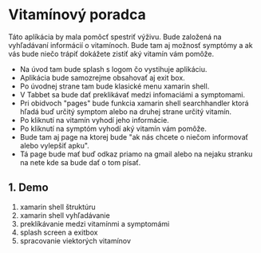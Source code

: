 <h1>Vitamínový poradca</h1>

<p>Táto aplíkácia by mala pomôcť spestriť výživu. 
Bude založená na vyhľadávaní informácií o vitamínoch. 
Bude tam aj možnosť symptómy a ak vás bude niečo trápiť dokážete zistiť aký vitamín vám pomôže.
</p>
<ul>
<li>Na úvod tam bude splash s logom čo vystihuje aplikáciu.</li> 
<li>Aplikácia bude samozrejme obsahovať aj exit box. </li> 
<li>Po úvodnej strane tam bude klasické menu xamarin shell.</li>  
<li>V Tabbet sa bude dať preklikávať medzi infomaciámi a symptomami.</li>  
<li>Pri obidvoch "pages" bude funkcia xamarin shell searchhandler ktorá hľadá buď určitý symptom alebo na druhej strane určitý vitamín.</li>  
<li>Po kliknutí na vitamín vyhodí jeho informácie.</li>  
<li>Po kliknutí na symptóm vyhodí aký vitamín vám pomôže.</li>  
<li>Bude tam aj page na ktorej bude "ak nás chcete o niečom informovať alebo vylepšiť apku".</li> 
<li>Tá page bude mať  buď odkaz priamo na gmail alebo na nejaku stranku na nete kde sa bude dať o tom písať.</li> 
</ul>
<p><h2>1. Demo</h2></p>                                  
<ol type= "1">
<li> xamarin shell štruktúru</li>
<li> xamarin shell vyhľadávanie</li> 
<li> preklíkávanie medzi vitamínmi a symptomámi </li>
<li> splash screen a exitbox</li>
<li> spracovanie viektorých vitamínov</li>
</ol>

